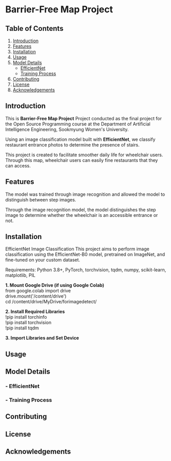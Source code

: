# Barrier-Free Map Project

## Table of Contents
1. [Introduction](#introduction)
2. [Features](#features)
3. [Installation](#installation)
4. [Usage](#usage)
5. [Model Details](#model-details)
    - [EfficientNet](#efficientnet)
    - [Training Process](#training-process)
6. [Contributing](#contributing)
7. [License](#license)
8. [Acknowledgements](#acknowledgements)

## Introduction 
This is **Barrier-Free Map Project** Project conducted as the final project for the Open Source Programming course at the Department of Artificial Intelligence Engineering, Sookmyung Women's University.   

Using an image classification model built with **EfficientNet**, we classify restaurant entrance photos to determine the presence of stairs.

This project is created to facilitate smoother daily life for wheelchair users. Through this map, wheelchair users can easily fine restaurants that they can access.

## Features
The model was trained through image recognition and allowed the model to distinguish between step images.

Through the image recognition model, the model distinguishes the step image to determine whether the wheelchair is an accessible entrance or not.

## Installation
EfficientNet Image Classification
This project aims to perform image classification using the EfficientNet-B0 model, pretrained on ImageNet, and fine-tuned on your custom dataset.

Requirements:
Python 3.8+, PyTorch, torchvision, tqdm, numpy, scikit-learn, matplotlib, PIL

**1. Mount Google Drive (if using Google Colab)**
<br>from google.colab import drive
<br>drive.mount('/content/drive')
<br>cd /content/drive/MyDrive/forimagedetect/

**2. Install Required Libraries**
<br>!pip install torchinfo
<br>!pip install torchvision
<br>!pip install tqdm

**3. Import Libraries and Set Device**


## Usage

## Model Details
### - EfficientNet
### - Training Process

## Contributing

## License

## Acknowledgements
